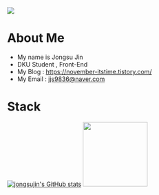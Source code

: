 <img src="https://capsule-render.vercel.app/api?type=waving&color=87CEFA&height=150&section=header" />

# About Me
 - My name is Jongsu Jin
 - DKU Student , Front-End
 - My Blog : https://november-itstime.tistory.com/
 - My Email : jjs9836@naver.com
# Stack


[![jongsujin's GitHub stats](https://github-readme-stats.vercel.app/api?username=jongsujin&hide=contribs,prs&show_icons=true&theme=blue)](https://github.com/jongsujin/github-readme-stats) <a href="https://github.com/imysh578"><img  style="height:150px" src="https://github-readme-stats.vercel.app/api/top-langs/?username=imysh578&layout=compact&theme=nord&hide_border=true" /></a> 

